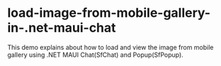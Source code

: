 # load-image-from-mobile-gallery-in-.net-maui-chat
This demo explains about how to load and view the image from mobile gallery using .NET MAUI Chat(SfChat) and Popup(SfPopup).
